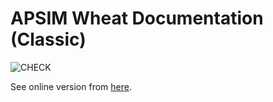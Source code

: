 # APSIM Wheat Documentation (Classic)

![CHECK](https://github.com/byzheng/apsim-classic-wheat-doc/workflows/CHECK/badge.svg)

See online version from [here](https://apsim-classic-wheat-doc.bangyou.me/).

